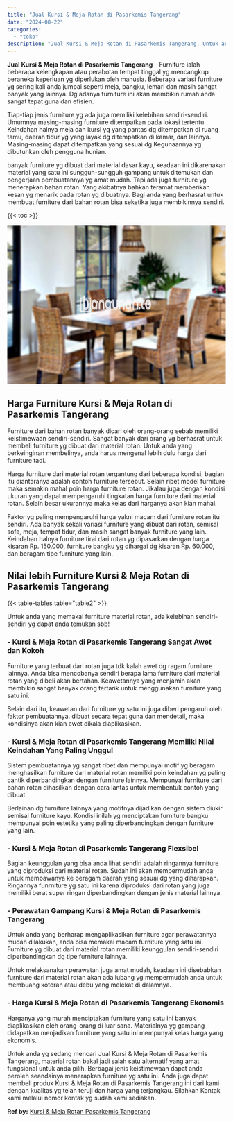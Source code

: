 ```yaml
---
title: "Jual Kursi & Meja Rotan di Pasarkemis Tangerang"
date: "2024-08-22"
categories: 
  - "toko"
description: "Jual Kursi & Meja Rotan di Pasarkemis Tangerang. Untuk anda yg sedang mencari Jual Kursi & Meja Rotan di Pasarkemis Tangerang, material rotan bakal jadi sala..."
---
```


**Jual Kursi & Meja Rotan di Pasarkemis Tangerang** – Furniture ialah beberapa kelengkapan atau perabotan tempat tinggal yg mencangkup beraneka keperluan yg diperlukan oleh manusia. Beberapa variasi furniture yg sering kali anda jumpai seperti meja, bangku, lemari dan masih sangat banyak yang lainnya. Dg adanya furniture ini akan membikin rumah anda sangat tepat guna dan efisien.

Tiap-tiap jenis furniture yg ada juga memiliki kelebihan sendiri-sendiri. Umumnya masing-masing furniture ditempatkan pada lokasi tertentu. Keindahan halnya meja dan kursi yg yang pantas dg ditempatkan di ruang tamu, daerah tidur yg yang layak dg ditempatkan di kamar, dan lainnya. Masing-masing dapat ditempatkan yang sesuai dg Kegunaannya yg dibutuhkan oleh pengguna hunian.

banyak furniture yg dibuat dari material dasar kayu, keadaan ini dikarenakan material yang satu ini sungguh-sungguh gampang untuk ditemukan dan pengerjaan pembuatannya yg amat mudah. Tapi ada juga furniture yg menerapkan bahan rotan. Yang akibatnya bahkan teramat memberikan kesan yg menarik pada rotan yg dibuatnya. Bagi anda yang berhasrat untuk membuat furniture dari bahan rotan bisa seketika juga membikinnya sendiri.

{{< toc >}}

![Jual Kursi & Meja Rotan di Pasarkemis Tangerang](/images/kursi-meja-rotan-murah21.png)

## Harga Furniture Kursi & Meja Rotan di Pasarkemis Tangerang

Furniture dari bahan rotan banyak dicari oleh orang-orang sebab memiliki keistimewaan sendiri-sendiri. Sangat banyak dari orang yg berhasrat untuk membeli furniture yg dibuat dari material rotan. Untuk anda yang berkeinginan membelinya, anda harus mengenal lebih dulu harga dari furniture tadi.

Harga furniture dari material rotan tergantung dari beberapa kondisi, bagian itu diantaranya adalah contoh furniture tersebut. Selain ribet model furniture maka semakin mahal poin harga furniture rotan. Jikalau juga dengan kondisi ukuran yang dapat mempengaruhi tingkatan harga furniture dari material rotan. Selain besar ukurannya maka kelas dari harganya akan kian mahal.

Faktor yg paling mempengaruhi harga yakni macam dari furniture rotan itu sendiri. Ada banyak sekali variasi furniture yang dibuat dari rotan, semisal sofa, meja, tempat tidur, dan masih sangat banyak furniture yang lain. Keindahan halnya furniture tirai dari rotan yg dipasarkan dengan harga kisaran Rp. 150.000, furniture bangku yg dihargai dg kisaran Rp. 60.000, dan beragam tipe furniture yang lain.

## Nilai lebih Furniture Kursi & Meja Rotan di Pasarkemis Tangerang

{{< table-tables table="table2" >}}

Untuk anda yang memakai furniture material rotan, ada kelebihan sendiri-sendiri yg dapat anda temukan sbb!

### \- Kursi & Meja Rotan di Pasarkemis Tangerang Sangat Awet dan Kokoh

Furniture yang terbuat dari rotan juga tdk kalah awet dg ragam furniture lainnya. Anda bisa mencobanya sendiri berapa lama furniture dari material rotan yang dibeli akan bertahan. Keawetannya yang menjamin akan membikin sangat banyak orang tertarik untuk menggunakan furniture yang satu ini.

Selain dari itu, keawetan dari furniture yg satu ini juga diberi pengaruh oleh faktor pembuatannya. dibuat secara tepat guna dan mendetail, maka kondisinya akan kian awet dikala diaplikasikan.

### \- Kursi & Meja Rotan di Pasarkemis Tangerang Memiliki Nilai Keindahan Yang Paling Unggul

Sistem pembuatannya yg sangat ribet dan mempunyai motif yg beragam menghasilkan furniture dari material rotan memiliki poin keindahan yg paling cantik diperbandingkan dengan furniture lainnya. Mempunyai furniture dari bahan rotan dihasilkan dengan cara lantas untuk membentuk contoh yang dibuat.

Berlainan dg furniture lainnya yang motifnya dijadikan dengan sistem diukir semisal furniture kayu. Kondisi inilah yg menciptakan furniture bangku mempunyai poin estetika yang paling diperbandingkan dengan furniture yang lain.

### \- Kursi & Meja Rotan di Pasarkemis Tangerang Flexsibel

Bagian keunggulan yang bisa anda lihat sendiri adalah ringannya furniture yang diproduksi dari material rotan. Sudah ini akan mempermudah anda untuk membawanya ke beragam daerah yang sesuai dg yang diharapkan. Ringannya funrniture yg satu ini karena diproduksi dari rotan yang juga memiliki berat super ringan diperbandingkan dengan jenis material lainnya.

### \- Perawatan Gampang Kursi & Meja Rotan di Pasarkemis Tangerang

Untuk anda yang berharap mengaplikasikan furniture agar perawatannya mudah dilakukan, anda bisa memakai macam furniture yang satu ini. Furniture yg dibuat dari material rotan memiliki keunggulan sendiri-sendiri diperbandingkan dg tipe furniture lainnya.

Untuk melaksanakan perawatan juga amat mudah, keadaan ini disebabkan furniture dari material rotan akan ada lubang yg mempermudah anda untuk membuang kotoran atau debu yang melekat di dalamnya.

### \- Harga Kursi & Meja Rotan di Pasarkemis Tangerang Ekonomis

Harganya yang murah menciptakan furniture yang satu ini banyak diaplikasikan oleh orang-orang di luar sana. Materialnya yg gampang didapatkan menjadikan furniture yang satu ini mempunyai kelas harga yang ekonomis.

Untuk anda yg sedang mencari Jual Kursi & Meja Rotan di Pasarkemis Tangerang, material rotan bakal jadi salah satu alternatif yang amat fungsional untuk anda pilih. Berbagai jenis keistimewaan dapat anda peroleh seandainya menerapkan furniture yg satu ini. Anda juga dapat membeli produk Kursi & Meja Rotan di Pasarkemis Tangerang ini dari kami dengan kualitas yg telah teruji dan harga yang terjangkau. Silahkan Kontak kami melalui nomor kontak yg sudah kami sediakan.

**Ref by:** [Kursi & Meja Rotan Pasarkemis Tangerang](https://id.wikipedia.org/wiki/Kursi)

